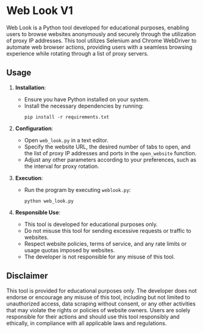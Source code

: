 # Web Look V1

Web Look is a Python tool developed for educational purposes, enabling users to browse websites anonymously and securely through the utilization of proxy IP addresses. This tool utilizes Selenium and Chrome WebDriver to automate web browser actions, providing users with a seamless browsing experience while rotating through a list of proxy servers.

## Usage

1. **Installation**: 
   - Ensure you have Python installed on your system.
   - Install the necessary dependencies by running:
     ```
     pip install -r requirements.txt
     ```

2. **Configuration**:
   - Open `web_look.py` in a text editor.
   - Specify the website URL, the desired number of tabs to open, and the list of proxy IP addresses and ports in the `open_website` function.
   - Adjust any other parameters according to your preferences, such as the interval for proxy rotation.

3. **Execution**:
   - Run the program by executing `weblook.py`:
     ```
     python web_look.py
     ```

4. **Responsible Use**:
   - This tool is developed for educational purposes only.
   - Do not misuse this tool for sending excessive requests or traffic to websites.
   - Respect website policies, terms of service, and any rate limits or usage quotas imposed by websites.
   - The developer is not responsible for any misuse of this tool.

## Disclaimer

This tool is provided for educational purposes only. The developer does not endorse or encourage any misuse of this tool, including but not limited to unauthorized access, data scraping without consent, or any other activities that may violate the rights or policies of website owners. Users are solely responsible for their actions and should use this tool responsibly and ethically, in compliance with all applicable laws and regulations.
